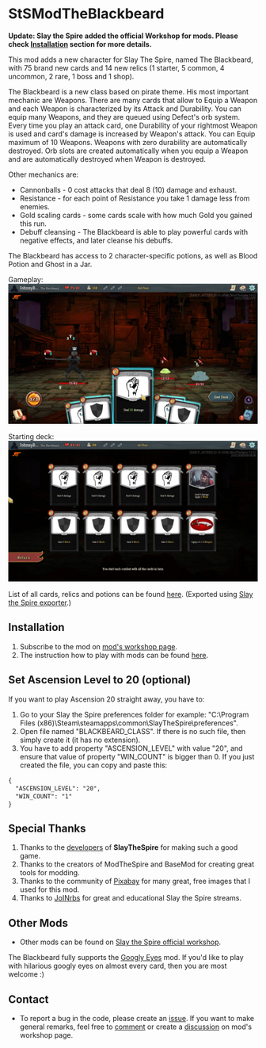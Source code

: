 # StSModTheBlackbeard

**Update: Slay the Spire added the official Workshop for mods. Please check [Installation](#installation) section for more details.** 

This mod adds a new character for Slay The Spire, named The Blackbeard, with 75 brand new cards and 14 new relics (1 starter, 5 common, 4 uncommon, 2 rare, 1 boss and 1 shop). 

The Blackbeard is a new class based on pirate theme. His most important mechanic are Weapons. There are many cards that allow to Equip a Weapon and each Weapon is characterized by its Attack and Durability. You can equip many Weapons, and they are queued using Defect's orb system. Every time you play an attack card, one Durability of your rightmost Weapon is used and card's damage is increased by Weapon's attack. You can Equip maximum of 10 Weapons. Weapons with zero durability are automatically destroyed. Orb slots are created automatically when you equip a Weapon and are automatically destroyed when Weapon is destroyed.

Other mechanics are: 
- Cannonballs - 0 cost attacks that deal 8 (10) damage and exhaust.
- Resistance - for each point of Resistance you take 1 damage less from enemies.
- Gold scaling cards - some cards scale with how much Gold you gained this run.
- Debuff cleansing - The Blackbeard is able to play powerful cards with negative effects, and later cleanse his debuffs.

The Blackbeard has access to 2 character-specific potions, as well as Blood Potion and Ghost in a Jar. 

Gameplay: 
![Gameplay](screenshots/Gameplay.jpg)

Starting deck: 
![Gameplay](screenshots/StartingDeck.png)

List of all cards, relics and potions can be found [here](http://www.theblackbeardmod.com). (Exported using [Slay the Spire exporter](https://github.com/twanvl/sts-exporter).)

## Installation ##
1. Subscribe to the mod on [mod's workshop page](https://steamcommunity.com/sharedfiles/filedetails/?id=1612105245).
2. The instruction how to play with mods can be found [here](https://steamcommunity.com/games/646570/announcements/detail/1714081669582224415).

## Set Ascension Level to 20 (optional) ##

If you want to play Ascension 20 straight away, you have to:
1. Go to your Slay the Spire preferences folder for example: "C:\Program Files (x86)\Steam\steamapps\common\SlayTheSpire\preferences".
2. Open file named "BLACKBEARD_CLASS". If there is no such file, then simply create it (it has no extension).
3. You have to add property "ASCENSION_LEVEL" with value "20", and ensure that value of property "WIN_COUNT" is bigger than 0. If you just created the file, you can copy and paste this:
```
{
  "ASCENSION_LEVEL": "20",
  "WIN_COUNT": "1"
}
```

## Special Thanks ##
1. Thanks to the [developers](https://www.megacrit.com/) of **SlayTheSpire** for making such a good game.
2. Thanks to the creators of ModTheSpire and BaseMod for creating great tools for modding.
3. Thanks to the community of [Pixabay](https://pixabay.com) for many great, free images that I used for this mod. 
4. Thanks to [JoINrbs](https://www.twitch.tv/joinrbs) for great and educational Slay the Spire streams.

## Other Mods ##
- Other mods can be found on [Slay the Spire official workshop](https://steamcommunity.com/app/646570/workshop/).

The Blackbeard fully supports the [Googly Eyes](https://steamcommunity.com/sharedfiles/filedetails/?id=1615430126) mod. If you'd like to play with hilarious googly eyes on almost every card, then you are most welcome :) 

## Contact ##

- To report a bug in the code, please create an [issue](https://github.com/JohnnyBazooka89/StSModTheBlackbeard/issues). If you want to make general remarks, feel free to [comment](https://steamcommunity.com/sharedfiles/filedetails/comments/1612105245) or create a [discussion](https://steamcommunity.com/sharedfiles/filedetails/discussions/1612105245) on mod's workshop page.